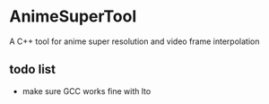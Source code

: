 # AnimeSuperTool

A C++ tool for anime super resolution and video frame interpolation

## todo list

- make sure GCC works fine with lto
